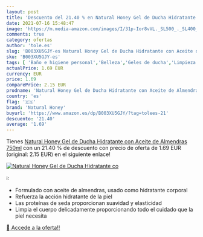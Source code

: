 ```yaml
---
layout: post
title: 'Descuento del 21.40 % en Natural Honey Gel de Ducha Hidratante co'
date: 2021-07-16 15:48:47
image: 'https://m.media-amazon.com/images/I/31p-Ior8vVL._SL500_._SL400_.jpg'
comments: true
category: ofertas
author: 'tole.es'
slug: 'B003XU5GJY-es Natural Honey Gel de Ducha Hidratante con Aceite de...'
sku: 'B003XU5GJY-es'
tags: [ 'Baño e higiene personal','Belleza','Geles de ducha','Limpieza personal','de','ducha','gel','natural honey', ]
actualPrice: 1.69 EUR
currency: EUR
price: 1.69
comparePrice: 2.15 EUR
prodname: 'Natural Honey Gel de Ducha Hidratante con Aceite de Almendras 750ml'
country: 'es'
flag: '🇪🇸'
brand: 'Natural Honey'
buyurl: 'https://www.amazon.es/dp/B003XU5GJY/?tag=tolees-21'
descuento: '21.40'
average: '1.69'
---
```


Tienes [Natural Honey Gel de Ducha Hidratante con Aceite de Almendras 750ml](https://www.amazon.es/dp/B003XU5GJY/?tag=tolees-21) con un 21.40 % de descuento con precio de oferta de 1.69 EUR (original: 2.15 EUR) en el siguiente enlace!

[![Natural Honey Gel de Ducha Hidratante co](https://m.media-amazon.com/images/I/31p-Ior8vVL._SL500_._SL400_.jpg)](https://www.amazon.es/dp/B003XU5GJY/?tag=tolees-21)

ℹ️:

- Formulado con aceite de almendras, usado como hidratante corporal
- Refuerza la acción hidratante de la piel
- Las proteínas de seda proporcionan suavidad y elasticidad
- Limpia el cuerpo delicadamente proporcionando todo el cuidado que la piel necesita

[🛒 Accede a la oferta!!](https://www.amazon.es/dp/B003XU5GJY/?tag=tolees-21)
